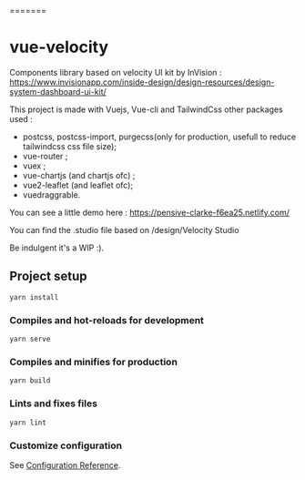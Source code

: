 =======
# vue-velocity
Components library based on velocity UI kit by InVision : https://www.invisionapp.com/inside-design/design-resources/design-system-dashboard-ui-kit/

This project is made with Vuejs, Vue-cli and TailwindCss
other packages used :
- postcss, postcss-import, purgecss(only for production, usefull to reduce tailwindcss css file size);
- vue-router ;
- vuex ;
- vue-chartjs (and chartjs ofc) ;
- vue2-leaflet (and leaflet ofc);
- vuedraggrable.

You can see a little demo here : https://pensive-clarke-f6ea25.netlify.com/

You can find the .studio file based on /design/Velocity Studio


Be indulgent it's a WIP :).

## Project setup
```
yarn install
```

### Compiles and hot-reloads for development
```
yarn serve
```

### Compiles and minifies for production
```
yarn build
```

### Lints and fixes files
```
yarn lint
```

### Customize configuration
See [Configuration Reference](https://cli.vuejs.org/config/).
